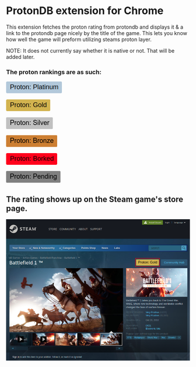 # ProtonDB extension for Chrome
This extension fetches the proton rating from protondb and displays it & a link to the protondb page nicely by the title of the game. This lets you know how well the game will preform utilizing steams proton layer. 

NOTE: It does not currently say whether it is native or not. That will be added later.

### The proton rankings are as such:

![Platinum Badge](ss/platinum.png)

![Gold Badge](ss/gold.png)

![Silver Badge](ss/silver.png)

![Bronze Badge](ss/bronze.png)

![Borked Badge](ss/borked.png)

![Pending Badge](ss/pending.png)

## The rating shows up on the Steam game's store page.
![Proton extension on steam page](ss/ss1.png)

